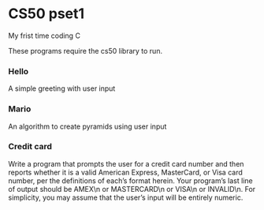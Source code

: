 # CS50 pset1

My frist time coding C

These programs require the cs50 library to run.

### Hello

A simple greeting with user input

### Mario

An algorithm to create pyramids using user input

### Credit card

Write a program that prompts the user for a credit card number and then reports whether it is a valid American Express, MasterCard, or Visa card number, per the definitions of each’s format herein. Your program’s last line of output should be AMEX\n or MASTERCARD\n or VISA\n or INVALID\n. For simplicity, you may assume that the user’s input will be entirely numeric.
